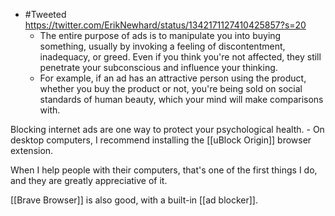 - #Tweeted https://twitter.com/ErikNewhard/status/1342171127410425857?s=20
    - The entire purpose of ads is to manipulate you into buying something, usually by invoking a feeling of discontentment, inadequacy, or greed. Even if you think you're not affected, they still penetrate your subconscious and influence your thinking.
    - For example, if an ad has an attractive person using the product, whether you buy the product or not, you're being sold on social standards of human beauty, which your mind will make comparisons with.

Blocking internet ads are one way to protect your psychological health.
    - On desktop computers, I recommend installing the [[uBlock Origin]] browser extension.

When I help people with their computers, that's one of the first things I do, and they are greatly appreciative of it.

[[Brave Browser]] is also good, with a built-in [[ad blocker]].

